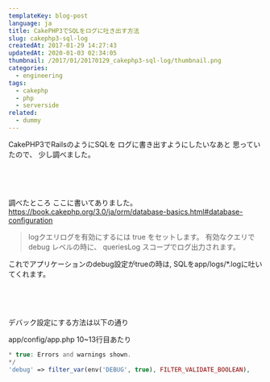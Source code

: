 ```yaml
---
templateKey: blog-post
language: ja
title: CakePHP3でSQLをログに吐き出す方法
slug: cakephp3-sql-log
createdAt: 2017-01-29 14:27:43
updatedAt: 2020-01-03 02:34:05
thumbnail: /2017/01/20170129_cakephp3-sql-log/thumbnail.png
categories:
  - engineering
tags:
  - cakephp
  - php
  - serverside
related:
  - dummy
---
```


CakePHP3でRailsのようにSQLを
ログに書き出すようにしたいなあと
思っていたので、
少し調べました。

&nbsp;

<div class="adsense"></div>

&nbsp;

調べたところ
ここに書いてありました。
<a href="https://book.cakephp.org/3.0/ja/orm/database-basics.html#database-configuration">https://book.cakephp.org/3.0/ja/orm/database-basics.html#database-configuration</a>
<blockquote>
logクエリログを有効にするには true をセットします。
有効なクエリで debug レベルの時に、 queriesLog スコープでログ出力されます。
</blockquote>

これでアプリケーションのdebug設定がtrueの時は,
SQLをapp/logs/*.logに吐いてくれます。

&nbsp;

&nbsp;

デバック設定にする方法は以下の通り

app/config/app.php 10~13行目あたり


```php
* true: Errors and warnings shown.
*/
'debug' => filter_var(env('DEBUG', true), FILTER_VALIDATE_BOOLEAN),


```

